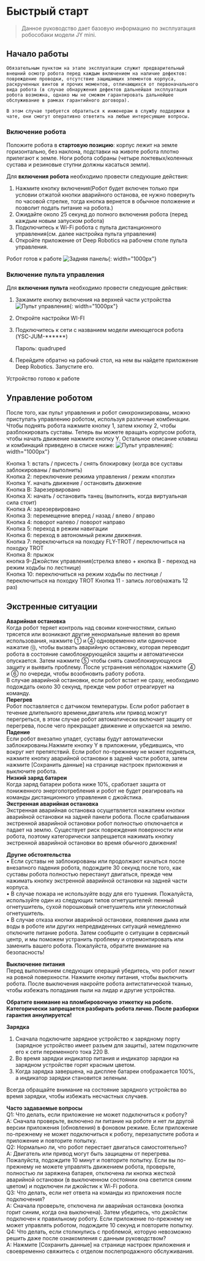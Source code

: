 # Быстрый старт

> Данное руководство дает базовую информацию по эксплуатация робособаки модели JY mini.


## Начало работы
```note
Обязательным пунктом на этапе эксплуатации служит предварительный внешний осмотр робота перед каждым включением на наличие дефектов: повреждение проводки, отсутствие защищающих элементов корпуса, раскрученных винтов и прочих моментов, отличающихся от первоначального вида робота (в случае обнаружения дефектов дальнейшая эксплуатация робота возможна, однако мы не сможем гарантировать дальнейшее обслуживание в рамках гарантийного договора). 

В этом случае требуется обратиться к инженерам в службу поддержки в чате, они смогут оперативно ответить на любые интересующие вопросы.

```
### Включение робота 
Положите робота в **стартовую позицию**: корпус лежит на земле горизонтально, без наклона, подставки на животе робота плотно прилегают к земле. Ноги робота собраны (четыре локтевых/коленных сустава и резиновые ступни должны касаться земли).


Для **включения робота** необходимо провести следующие действия:
 1. Нажмите кнопку включения(Робот будет включен только при условии отжатой кнопки аварийного
останова, ее нужно повернуть по часовой стрелке, тогда кнопка вернется в обычное положение и позволит подать питание на робота.)
 2. Ожидайте около 25 секунд до полного включения робота (перед
каждым новым запуском робота)
 3.  Подключитесь к Wi-Fi робота с пульта дистанционного управления(см. далее настройка пульта управления)
 4. Откройте приложение от Deep Robotics на рабочем столе пульта
управления.

Робот готов к работе
![Задняя панель](/assets/images/miniBack.jpg){: width="1000px"}

### Включение пульта управления
   Для **включения пульта** необходимо провести следующие действия:

1. Зажамите кнопку включения на верхней части устройства
![Пульт управления](/assets/images/rcjy.png){: width="1000px"}
2. Откройте настройки WI-FI
3. Подключитесь к сети с названием модели имеющегося робота (YSC-JUM-******)

   Пароль: quadruped
4. Перейдите обратно на рабочий стол, на нем вы найдете приложение Deep Robotics. Запустите его.

Устройство готово к работе
## Управление роботом
После того, как пульт управления и робот синхронизированы, можно
приступать управлению роботом, используя различные комбинации.
Чтобы поднять робота нажмите кнопку 1, затем кнопку 2, чтобы разблокировать суставы.
Теперь вы можете вращать корпусом робота, чтобы начать движение нажмите кнопку Y.
Остальное описание клавиш и комбинаций приведено в списке ниже:
![Пульт управления](/assets/images/rcjy1.png){: width="1000px"}

Кнопка 1: встать / присесть / снять блокировку (когда все суставы
заблокированы / выполнить)  
Кнопка 2: переключение режима управления / режим «ползти»  
Кнопка Y. начать движение / остановить движение  
Кнопка B: Зарезервировано  
Кнопка X: начать / остановить танец (выполнить, когда виртуальная
сила стоит)  
Кнопка A: зарезервировано   
Кнопка 3: перемещение вперед / назад / влево / вправо  
Кнопка 4: поворот налево / поворот направо  
Кнопка 5: переход в режим навигации  
Кнопка 6: переход в автономный режим движения.  
Кнопка 7: переключиться на походку FLY-TROT / переключиться на
походку TROT  
Кнопка 8: прыжок  
кнопка 9-Джойстик управления(стрелка влево + кнопка B - переход на режим ходьбы по лестнице)  
Кнопка 10: переключиться на режим ходьбы по лестнице / переключиться
на походку TROT
Кнопка 11 - запись логов(нажать 12 раз)
## Экстренные ситуации
**Аварийная остановка**                                                                                                                                               
Когда робот теряет контроль над своими конечностями, сильно трясется или возникают другие ненормальные явления во время использования, нажмите ① и ④ одновременно или одиночное нажатие ⑬, чтобы вызвать аварийную остановку, которая переводит робота в состояние самоблокирующейся защиты и автоматически опускается. Затем нажмите ⑤ чтобы снять самоблокирующуюся защиту и выявить проблему. После устранения неполадок нажмите ④ и ⑥ по очереди, чтобы возобновить работу робота.                      
В случае аварийной остановки, если робот встает не сразу, необходимо подождать около 30 секунд, прежде чем робот отреагирует на команду.                             
**Перегрев**                                                                                                                                                          
Робот поставляется с датчиком температуры. Если робот работает в течение длительного времени,двигатель или привод можгут перегреться, в этом случае робот автоматически включает защиту от перегрева, после чего прекращает движение и опускается на землю.                                  
**Падение**                                                                                                                                                           
Если робот внезапно упадет, суставы будут автоматически заблокированы.Нажмите кнопку Y в приложении, убедившись, что вокруг нет препятствий. Если робот по-прежнему не может подняться, нажмите кнопку аварийной остановки в задней части робота, затем нажмите [Сохранить данные] на странице настроек приложения и выключите робота.           
**Низкий заряд батареи**                                                                                                                                               
Когда заряд батареи робота ниже 10%, сработает защита от пониженного энергопотребления и робот не будет реагировать на команды дистанционного управления с джойстика.    
**Экстренная аварийная остановка**                                                                                                                                     
Экстренная аварийная остановка осущетвляется нажатием кнопки аварийной остановки на задней панели робота. После срабатывания экстренной аварийной остановки робот полностью отключается и падает на землю. Существует риск повреждения поверхности или робота, поэтому категорически запрещается нажимать кнопку экстренной аварийной остановки во время обычного движения!

**Другие обстоятельства**                                                                                                                                              
• Если суставы не заблокированы или продолжают качаться после внезапного падения робота, подождите 30 секунд после того, как суставы робота полностью перестанут двигаться, прежде чем нажимать кнопку экстренной аварийной остановки на задней части корпуса.                                                                         
• В случае пожара не используйте воду для его тушения. Пожалуйста, используйте один из следующих типов огнетушителей: пенный огнетушитель, сухой порошковый огнетушитель или углекислотный огнетушитель.                                                                                                                                      
• В случае отказа кнопки аварийной остановки, появления дыма или воды в роботе или других непредвиденных ситуаций немедленно отключите питание робота. Затем сообщите о ситуации в сервисный центр, и мы поможем устранить проблему и отремонтировать или заменить вашего робота. Пожалуйста, обратите внимание на безопасность!

**Выключение питания**                                                                                                                                                 
Перед выполнением следующих операций убедитесь, что робот лежит на ровной поверхности. Нажмите кнопку питания, чтобы выключить робота. После выключения накройте робота антистатической тканью, чтобы избежать попадания пыли на лидар и другие устройства.

**Обратите внимание на пломбировочную этикетку на роботе.
Категорически запрещается разбирать робота лично. После разборки
гарантия аннулируется!**

**Зарядка**                                                                                                                                                 
1. Сначала подключите зарядное устройство к зарядному порту (зарядное устройство имеет разъем для защиты), затем подключите его к сети переменного тока 220 В.
2. Во время зарядки индикатор питания и индикатор зарядки на зарядном устройстве горят красным цветом.
3. Когда зарядка завершена, на дисплее батареи отображается 100%, а индикатор зарядки становится зеленым.

Всегда обращайте внимание на состояние зарядного устройства во время зарядки, чтобы избежать несчастных случаев.

**Часто задаваемые вопросы**                                                                                                                                       
Q1: Что делать, если приложение не может подключиться к роботу?                                                                                                     
A: Сначала проверьте, включено ли питание на роботе и нет ли другой версии приложения (обновления) в фоновом режиме. Если приложение по-прежнему не может подключиться к роботу, перезапустите робота и приложение и повторите попытку.                                                                                                     
Q2: Нормально ли, что робот перестает двигаться самостоятельно?                                                                                                    
A: Двигатель или привод могут быть защищены от перегрева. Пожалуйста, подождите 10 минут и повторите попытку. Если вы по-прежнему не можете управлять движением робота, проверьте, полностью ли заряжена батарея, отключена ли кнопка жесткой аварийной остановки (в выключенном состоянии она светится синим цветом) и подключен ли джойстик к Wi-Fi робота.                                                                                                                                                        
Q3: Что делать, если нет ответа на команды из приложения после подключения?                                                                                          
A: Сначала проверьте, отключена ли аварийная остановка (кнопка горит синим, когда она выключена). Затем убедитесь, что джойстик подключен к правильному роботу. Если приложение по-прежнему не может управлять роботом, подождите 10 секунд и повторите попытку.                                                                         
Q4: Что делать, если столкнулись с проблемой, которую невозможно решить даже после ознакомления с данным руководством?                                                
A: Нажмите [Сохранить данные] на странице настроек приложения и своевременно свяжитесь с отделом послепродажного обслуживания.                                          

